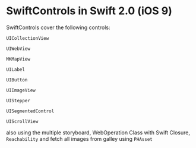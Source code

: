 # SwiftControls in Swift 2.0 (iOS 9)

SwiftControls cover the following controls:

`UICollectionView`

`UIWebView`

`MKMapView`

`UILabel`

`UIButton`

`UIImageView`

`UIStepper`

`UISegmentedControl`

`UIScrollView`

also using the multiple storyboard, WebOperation Class with Swift Closure, `Reachability` and fetch all images from galley using `PHAsset`
